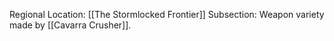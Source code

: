 Regional Location: [[The Stormlocked Frontier]]
Subsection: Weapon variety made by [[Cavarra Crusher]].

